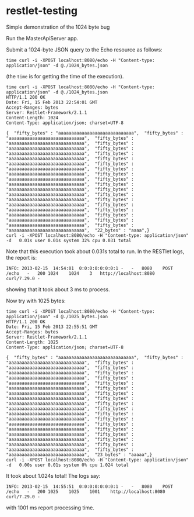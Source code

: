 restlet-testing
===============

Simple demonstration of the 1024 byte bug

Run the MasterApiServer app.

Submit a 1024-byte JSON query to the Echo resource as follows:

`time curl -i -XPOST localhost:8080/echo -H "Content-type: application/json" -d @./1024_bytes.json`

(the `time` is for getting the time of the execution).

```
time curl -i -XPOST localhost:8080/echo -H "Content-type: application/json" -d @./1024_bytes.json
HTTP/1.1 200 OK
Date: Fri, 15 Feb 2013 22:54:01 GMT
Accept-Ranges: bytes
Server: Restlet-Framework/2.1.1
Content-Length: 1024
Content-Type: application/json; charset=UTF-8

{  "fifty_bytes" : "aaaaaaaaaaaaaaaaaaaaaaaaaaaaa",  "fifty_bytes" : "aaaaaaaaaaaaaaaaaaaaaaaaaaaaa",  "fifty_bytes" : "aaaaaaaaaaaaaaaaaaaaaaaaaaaaa",  "fifty_bytes" : "aaaaaaaaaaaaaaaaaaaaaaaaaaaaa",  "fifty_bytes" : "aaaaaaaaaaaaaaaaaaaaaaaaaaaaa",  "fifty_bytes" : "aaaaaaaaaaaaaaaaaaaaaaaaaaaaa",  "fifty_bytes" : "aaaaaaaaaaaaaaaaaaaaaaaaaaaaa",  "fifty_bytes" : "aaaaaaaaaaaaaaaaaaaaaaaaaaaaa",  "fifty_bytes" : "aaaaaaaaaaaaaaaaaaaaaaaaaaaaa",  "fifty_bytes" : "aaaaaaaaaaaaaaaaaaaaaaaaaaaaa",  "fifty_bytes" : "aaaaaaaaaaaaaaaaaaaaaaaaaaaaa",  "fifty_bytes" : "aaaaaaaaaaaaaaaaaaaaaaaaaaaaa",  "fifty_bytes" : "aaaaaaaaaaaaaaaaaaaaaaaaaaaaa",  "fifty_bytes" : "aaaaaaaaaaaaaaaaaaaaaaaaaaaaa",  "fifty_bytes" : "aaaaaaaaaaaaaaaaaaaaaaaaaaaaa",  "fifty_bytes" : "aaaaaaaaaaaaaaaaaaaaaaaaaaaaa",  "fifty_bytes" : "aaaaaaaaaaaaaaaaaaaaaaaaaaaaa",  "fifty_bytes" : "aaaaaaaaaaaaaaaaaaaaaaaaaaaaa",  "fifty_bytes" : "aaaaaaaaaaaaaaaaaaaaaaaaaaaaa",  "fifty_bytes" : "aaaaaaaaaaaaaaaaaaaaaaaaaaaaa",  "22_bytes" : "aaaa",}
curl -i -XPOST localhost:8080/echo -H "Content-type: application/json" -d   0.01s user 0.01s system 32% cpu 0.031 total
```

Note that this execution took about 0.031s total to run. In the RESTlet logs, the report is:
```
INFO: 2013-02-15  14:54:01	0:0:0:0:0:0:0:1	-	-	8080	POST	/echo	-	200	1024	1024	3	http://localhost:8080	curl/7.29.0	-
```
showing that it took about 3 ms to process.

Now try with 1025 bytes:

```
time curl -i -XPOST localhost:8080/echo -H "Content-type: application/json" -d @./1025_bytes.json
HTTP/1.1 200 OK
Date: Fri, 15 Feb 2013 22:55:51 GMT
Accept-Ranges: bytes
Server: Restlet-Framework/2.1.1
Content-Length: 1025
Content-Type: application/json; charset=UTF-8

{  "fifty_bytes" : "aaaaaaaaaaaaaaaaaaaaaaaaaaaaa",  "fifty_bytes" : "aaaaaaaaaaaaaaaaaaaaaaaaaaaaa",  "fifty_bytes" : "aaaaaaaaaaaaaaaaaaaaaaaaaaaaa",  "fifty_bytes" : "aaaaaaaaaaaaaaaaaaaaaaaaaaaaa",  "fifty_bytes" : "aaaaaaaaaaaaaaaaaaaaaaaaaaaaa",  "fifty_bytes" : "aaaaaaaaaaaaaaaaaaaaaaaaaaaaa",  "fifty_bytes" : "aaaaaaaaaaaaaaaaaaaaaaaaaaaaa",  "fifty_bytes" : "aaaaaaaaaaaaaaaaaaaaaaaaaaaaa",  "fifty_bytes" : "aaaaaaaaaaaaaaaaaaaaaaaaaaaaa",  "fifty_bytes" : "aaaaaaaaaaaaaaaaaaaaaaaaaaaaa",  "fifty_bytes" : "aaaaaaaaaaaaaaaaaaaaaaaaaaaaa",  "fifty_bytes" : "aaaaaaaaaaaaaaaaaaaaaaaaaaaaa",  "fifty_bytes" : "aaaaaaaaaaaaaaaaaaaaaaaaaaaaa",  "fifty_bytes" : "aaaaaaaaaaaaaaaaaaaaaaaaaaaaa",  "fifty_bytes" : "aaaaaaaaaaaaaaaaaaaaaaaaaaaaa",  "fifty_bytes" : "aaaaaaaaaaaaaaaaaaaaaaaaaaaaa",  "fifty_bytes" : "aaaaaaaaaaaaaaaaaaaaaaaaaaaaa",  "fifty_bytes" : "aaaaaaaaaaaaaaaaaaaaaaaaaaaaa",  "fifty_bytes" : "aaaaaaaaaaaaaaaaaaaaaaaaaaaaa",  "fifty_bytes" : "aaaaaaaaaaaaaaaaaaaaaaaaaaaaa",  "23_bytes" : "aaaaa",}
curl -i -XPOST localhost:8080/echo -H "Content-type: application/json" -d   0.00s user 0.01s system 0% cpu 1.024 total
```

It took about 1.024s total! The logs say:

```
INFO: 2013-02-15  14:55:51	0:0:0:0:0:0:0:1	-	-	8080	POST	/echo	-	200	1025	1025	1001	http://localhost:8080	curl/7.29.0	-
```
with 1001 ms report processing time.
